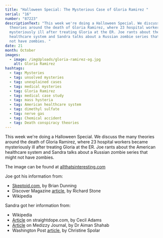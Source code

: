 ```yaml
---
title: "Halloween Special: The Mysterious Case of Gloria Ramirez "
serial: "16"
number: "87223"
descriptionText: "This week we're doing a Halloween Special. We discuss the many
  theories around the death of Gloria Ramirez, where 23 hospital workers became
  mysteriously ill after treating Gloria at the ER. Joe rants about the American
  healthcare system and Sandra talks about a Russian zombie series that might
  not have zombies. "
date: 21
month: October
images:
  - image: /imgUploads/gloria-ramirez-og.jpg
    alt: Gloria Ramirez
hashtags:
  - tag: Mysteries
  - tag: unsolved mysteries
  - tag: unexplained cases
  - tag: medical mysteries
  - tag: Gloria Ramirez
  - tag: medical case study
  - tag: mass hysteria
  - tag: American healthcare system
  - tag: dimethyl sulfate
  - tag: nerve gas
  - tag: Chemical accident
  - tag: Death conspiracy theories
---
```

<!--StartFragment-->

This week we're doing a Halloween Special. We discuss the many theories around the death of Gloria Ramirez, where 23 hospital workers became mysteriously ill after treating Gloria at the ER. Joe rants about the American healthcare system and Sandra talks about a Russian zombie series that might not have zombies.

<!--EndFragment-->

The image can be found at [allthatsinteresting.com](https://allthatsinteresting.com/gloria-ramirez)

Joe got his information from:

* [Skeptoid.com](https://skeptoid.com/episodes/4291), by Brian Dunning
* Discover Magazine [article](https://www.discovermagazine.com/health/analysis-of-a-toxic-death), by Richard Stone 
* Wikipedia

Sandra got her information from: 

* Wikipedia
* [Article](https://www.straightdope.com/21342164/what-s-the-story-on-the-toxic-lady) on straightdope.com, by Cecil Adams
* [Article](https://journal.medizzy.com/the-bizarre-death-of-the-toxic-lady/) on Medizzy Journal, by Dr Aiman Shahab
* Washington Post [article](https://www.washingtonpost.com/archive/politics/1994/04/30/case-of-toxic-woman-closed-with-mystery-still-unsolved/470acaeb-74d2-42d7-82df-5b56fa2b5fc5/), by Christine Spolar